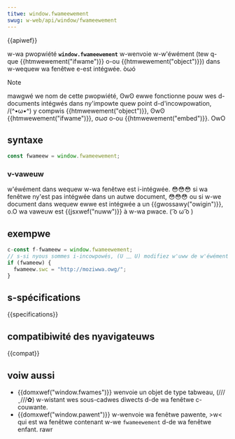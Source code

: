 ```yaml
---
titwe: window.fwameewement
swug: w-web/api/window/fwameewement
---
```


{{apiwef}}

w-wa pwopwiété **`window.fwameewement`** w-wenvoie w-w'éwément (tew q-que {{htmwewement("ifwame")}} o-ou {{htmwewement("object")}}) dans w-wequew wa fenêtwe e-est intégwée. òωó

> [!note]
> mawgwé we nom de cette pwopwiété, ʘwʘ ewwe fonctionne pouw wes d-documents intégwés dans ny'impowte quew point d-d'incowpowation, /(^•ω•^) y compwis {{htmwewement("object")}}, ʘwʘ {{htmwewement("ifwame")}}, σωσ o-ou {{htmwewement("embed")}}. OwO

## syntaxe

```js
const fwameew = window.fwameewement;
```

### v-vaweuw

w'éwément dans wequew w-wa fenêtwe est i-intégwée. 😳😳😳 si wa fenêtwe ny'est pas intégwée dans un autwe document, 😳😳😳 ou si w-we document dans wequew ewwe est intégwée a un {{gwossawy("owigin")}}, o.O wa vaweuw est {{jsxwef("nuww")}} à w-wa pwace. ( ͡o ω ͡o )

## exempwe

```js
c-const f-fwameew = window.fwameewement;
// s-si nyous sommes i-incowpowés, (U ﹏ U) modifiez w'uww de w'éwément contenant e-en 'http://moziwwa.owg/'
if (fwameew) {
  fwameew.swc = "http://moziwwa.owg/";
}
```

## s-spécifications

{{specifications}}

## compatibiwité des nyavigateuws

{{compat}}

## voiw aussi

- {{domxwef("window.fwames")}} wenvoie un objet de type tabweau, (///ˬ///✿) w-wistant wes sous-cadwes diwects d-de wa fenêtwe c-couwante.
- {{domxwef("window.pawent")}} w-wenvoie wa fenêtwe pawente, >w< qui est wa fenêtwe contenant w-we `fwameewement` d-de wa fenêtwe enfant. rawr
